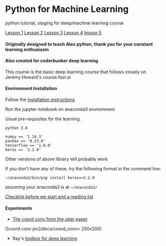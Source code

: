 # Python for Machine Learning

python tutorial, staging for deep/machine learning course

[Lesson 1](1.1_lesson1.ipynb)
[Lesson 2](1.2_lesson2.ipynb)
[Lesson 3](1.3_lesson3.ipynb)
[Lesson 4](1.4_lesson4.ipynb)
[lesson 5](1.5_lesosn5.ipynb)

#### Originally designed to teach Alex python, thank you for your constant learning enthusiasm


#### Also created for coderbunker deep learning

This course is the basic deep learning course that follows closely on Jeremy Howard's course.fast.ai

#### Environment Installation

Follow the [installation instructions](https://raynardj.github.io/python4ml/docs/INSTALL)

Run the jupyter notebook on anaconda3 environment

Usual pre-requisites for the learning. 

```
python 3.6

numpy == '1.14.3'
pandas == '0.23.0'
tensorflow == '1.8.0'
keras == '2.2.0'
```

Other versions of above library will probably work

If you don't have any of these, try the following format in the command line:
```
~/anaconda3/bin/pip install keras==2.2.0
```
assuming your anaconda3 is at ```~/anaconda3/```

[Checklist before we start and a reading list](https://raynardj.github.io/python4ml/docs/pre_checklist)

#### Experiments

* [The coord conv from the uber paper](https://raynardj.github.io/python4ml/docs/coord_conv)

![coord conv pic](docs/coord_conv= 250x200)

* Ray's [toolbox for deep learning](https://raynardj.github.io/ray/)